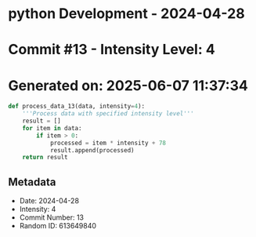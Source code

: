﻿# python Development - 2024-04-28
# Commit #13 - Intensity Level: 4
# Generated on: 2025-06-07 11:37:34
```python
def process_data_13(data, intensity=4):
    '''Process data with specified intensity level'''
    result = []
    for item in data:
        if item > 0:
            processed = item * intensity + 78
            result.append(processed)
    return result
```
## Metadata
- Date: 2024-04-28
- Intensity: 4
- Commit Number: 13
- Random ID: 613649840

